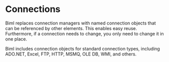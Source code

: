 # Connections

Biml replaces connection managers with named connection objects that can be referenced by other elements. This enables easy reuse. Furthermore, if a connection needs to change, you only need to change it in one place.

Biml includes connection objects for standard connection types, including ADO.NET, Excel, FTP, HTTP, MSMQ, OLE DB, WMI, and others.
